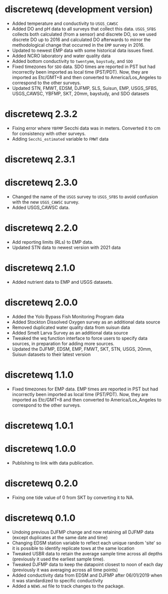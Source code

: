 # discretewq (development version)

* Added temperature and conductivity to `USGS_CAWSC`
* Added DO and pH data to all surveys that collect this data. `USGS_SFBS` collects both calculated (from a sensor) and discrete DO, so we used discrete DO up to 2016 and calculated DO afterwards to mirror the methodological change that occurred in the `EMP` survey in 2016. 
* Updated to newest EMP data with some historical data issues fixed. 
* Added NCRO laboratory and water quality data
* Added bottom conductivity to `twentymm`, `baystudy`, and `SDO`
* Fixed timezones for `SDO` data. SDO times are reported in PST but had incorrectly been imported as local time (PST/PDT). Now, they are imported as Etc/GMT+8 and then converted to America/Los_Angeles to correspond to the other surveys.
* Updated STN, FMWT, EDSM, DJFMP, SLS, Suisun, EMP, USGS_SFBS, USGS_CAWSC, YBFMP, SKT, 20mm, baystudy, and SDO datasets

# discretewq 2.3.2

* Fixing error where `YBFMP` Secchi data was in meters. Converted it to cm for consistency with other surveys. 
* Adding `Secchi_estimated` variable to `FMWT` data

# discretewq 2.3.1

# discretewq 2.3.0

* Changed the name of the `USGS` survey to `USGS_SFBS` to avoid confusion with the new `USGS_CAWSC` survey.
* Added USGS_CAWSC data.

# discretewq 2.2.0

* Add reporting limits (RLs) to EMP data.
* Updated STN data to newest version with 2021 data

# discretewq 2.1.0

* Added nutrient data to EMP and USGS datasets.

# discretewq 2.0.0

* Added the Yolo Bypass Fish Monitoring Program data
* Added Stockton Dissolved Oxygen survey as an additional data source
* Removed duplicated water quality data from suisun data
* Added Smelt Larva Survey as an additional data source
* Tweaked the wq function interface to force users to specify data sources, in preparation for adding more sources.
* Updated the DJFMP, EDSM, EMP, FMWT, SKT, STN, USGS, 20mm, Suisun datasets to their latest version

# discretewq 1.1.0

* Fixed timezones for EMP data. EMP times are reported in PST but had incorrectly been imported as local time (PST/PDT). Now, they are imported as Etc/GMT+8 and then converted to America/Los_Angeles to correspond to the other surveys.

# discretewq 1.0.1

# discretewq 1.0.0

* Publishing to link with data publication.

# discretewq 0.2.0

* Fixing one tide value of 0 from SKT by converting it to NA. 

# discretewq 0.1.0

* Undoing previous DJFMP change and now retaining all DJFMP data (except duplicates at the same date and time)
* Changing EDSM station variable to reflect each unique random 'site' so it is possible to identify replicate tows at the same location
* Tweaked USBR data to retain the average sample time across all depths (previously it used the earliest sample time).
* Tweaked DJFMP data to keep the datapoint closest to noon of each day (previously it was averaging across all time points)
* Added conductivity data from EDSM and DJFMP after 06/01/2019 when it was standardized to specific conductivity
* Added a `NEWS.md` file to track changes to the package.
